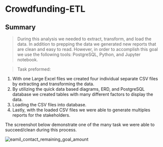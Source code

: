 # Crowdfunding-ETL

## Summary

>During this analysis we needed to extract, transform, and load the data. In addition to prepping the data we generated new reports that are clean and easy to read. However, in order to accomplish this goal we use the following tools: PostgreSQL, Python, and Jupyter notebook.

>Task preformed:
1.	With one Large Excel files we created four individual separate CSV files by extracting and transforming the data.
2.	By utilizing the quick data based diagrams, ERD, and PostgreSQL database we created tables with many different factors to display the data.
3.	 Loading the CSV files into database.
4.	Lastly, with the loaded CSV files we were able to generate multiples reports for the stakeholders.


The screenshot below demonstrate one of the many task we were able to succeed/clean during this process.

![eamil_contact_remaining_goal_amount](https://user-images.githubusercontent.com/114452770/204672369-b7d731c2-7b72-4d6a-be1d-85aba8659fa0.PNG)
